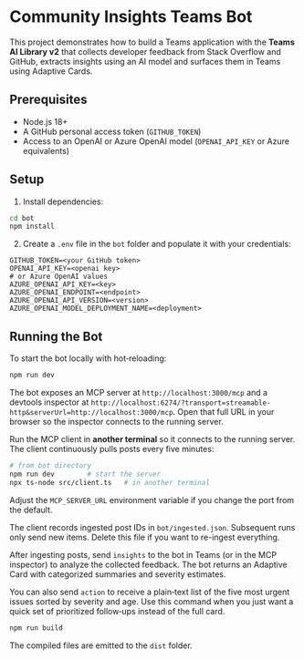 # Community Insights Teams Bot

This project demonstrates how to build a Teams application with the **Teams AI Library v2** that collects developer feedback from Stack Overflow and GitHub, extracts insights using an AI model and surfaces them in Teams using Adaptive Cards.

## Prerequisites

- Node.js 18+
- A GitHub personal access token (`GITHUB_TOKEN`)
- Access to an OpenAI or Azure OpenAI model (`OPENAI_API_KEY` or Azure equivalents)

## Setup

1. Install dependencies:

```bash
cd bot
npm install
```

2. Create a `.env` file in the `bot` folder and populate it with your credentials:

```
GITHUB_TOKEN=<your GitHub token>
OPENAI_API_KEY=<openai key>
# or Azure OpenAI values
AZURE_OPENAI_API_KEY=<key>
AZURE_OPENAI_ENDPOINT=<endpoint>
AZURE_OPENAI_API_VERSION=<version>
AZURE_OPENAI_MODEL_DEPLOYMENT_NAME=<deployment>
```

## Running the Bot

To start the bot locally with hot‑reloading:

```bash
npm run dev
```

The bot exposes an MCP server at `http://localhost:3000/mcp` and a devtools inspector at
`http://localhost:6274/?transport=streamable-http&serverUrl=http://localhost:3000/mcp`.
Open that full URL in your browser so the inspector connects to the running server.

Run the MCP client in **another terminal** so it connects to the running server. The client continuously pulls posts every five minutes:

```bash
# from bot directory
npm run dev        # start the server
npx ts-node src/client.ts   # in another terminal
```

Adjust the `MCP_SERVER_URL` environment variable if you change the port from the default.

The client records ingested post IDs in `bot/ingested.json`. Subsequent runs
only send new items. Delete this file if you want to re-ingest everything.

After ingesting posts, send `insights` to the bot in Teams (or in the MCP inspector) to analyze the collected feedback. The bot returns an Adaptive Card with categorized summaries and severity estimates.

You can also send `action` to receive a plain‑text list of the five most urgent issues sorted by severity and age. Use this command when you just want a quick set of prioritized follow‑ups instead of the full card.


```bash
npm run build
```

The compiled files are emitted to the `dist` folder.
